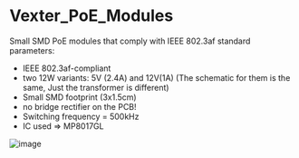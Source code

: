 # Vexter_PoE_Modules

Small SMD PoE modules that comply with IEEE 802.3af standard
parameters:
  + IEEE 802.3af-compliant
  + two 12W variants: 5V (2.4A) and 12V(1A) (The schematic for them is the same, Just the transformer is different)
  + Small SMD footprint (3x1.5cm)
  + no bridge rectifier on the PCB!
  + Switching frequency = 500kHz
  + IC used => MP8017GL

![image](https://github.com/VaneoDesigns/Vexter_PoE_Modules/assets/168901721/3f2e339f-41ec-4914-bfb0-4d42815dd2c9)
